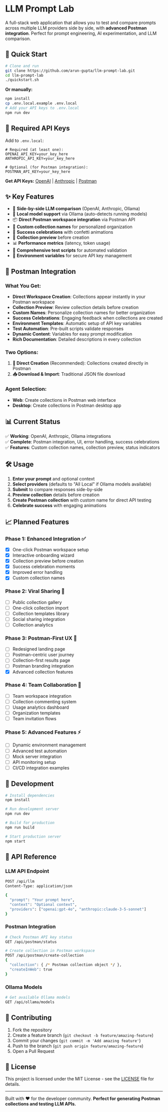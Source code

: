 # LLM Prompt Lab

A full-stack web application that allows you to test and compare prompts across multiple LLM providers side by side, with **advanced Postman integration**. Perfect for prompt engineering, AI experimentation, and LLM comparison.

## 🚀 Quick Start

```bash
# Clone and run
git clone https://github.com/arun-gupta/llm-prompt-lab.git
cd llm-prompt-lab
./quickstart.sh
```

**Or manually:**
```bash
npm install
cp .env.local.example .env.local
# Add your API keys to .env.local
npm run dev
```

## 🔑 Required API Keys

Add to `.env.local`:
```env
# Required (at least one):
OPENAI_API_KEY=your_key_here
ANTHROPIC_API_KEY=your_key_here

# Optional (for Postman integration):
POSTMAN_API_KEY=your_key_here
```

**Get API Keys:** [OpenAI](https://platform.openai.com/) | [Anthropic](https://console.anthropic.com/) | [Postman](https://www.postman.com)

## ✨ Key Features

- 🔄 **Side-by-side LLM comparison** (OpenAI, Anthropic, Ollama)
- 🦙 **Local model support** via Ollama (auto-detects running models)
- 📦 **Direct Postman workspace integration** via Postman API
- 🎯 **Custom collection names** for personalized organization
- 🎉 **Success celebrations** with confetti animations
- 👀 **Collection preview** before creation
- 📊 **Performance metrics** (latency, token usage)
- 🧪 **Comprehensive test scripts** for automated validation
- 🔧 **Environment variables** for secure API key management

## 🎯 Postman Integration

### **What You Get:**
- **Direct Workspace Creation**: Collections appear instantly in your Postman workspace
- **Collection Preview**: Review collection details before creation
- **Custom Names**: Personalize collection names for better organization
- **Success Celebrations**: Engaging feedback when collections are created
- **Environment Templates**: Automatic setup of API key variables
- **Test Automation**: Pre-built scripts validate responses
- **Dynamic Content**: Variables for easy prompt modification
- **Rich Documentation**: Detailed descriptions in every collection

### **Two Options:**
1. **🚀 Direct Creation** (Recommended): Collections created directly in Postman
2. **📥 Download & Import**: Traditional JSON file download

### **Agent Selection:**
- **Web**: Create collections in Postman web interface
- **Desktop**: Create collections in Postman desktop app

## 📊 Current Status

✅ **Working**: OpenAI, Anthropic, Ollama integrations  
✅ **Complete**: Postman integration, UI, error handling, success celebrations  
✅ **Features**: Custom collection names, collection preview, status indicators  

## 🛠️ Usage

1. **Enter your prompt** and optional context
2. **Select providers** (defaults to "All Local" if Ollama models available)
3. **Submit** to compare responses side-by-side
4. **Preview collection** details before creation
5. **Create Postman collection** with custom name for direct API testing
6. **Celebrate success** with engaging animations

## 📈 Planned Features

### **Phase 1: Enhanced Integration** ✅
- [x] One-click Postman workspace setup
- [x] Interactive onboarding wizard
- [x] Collection preview before creation
- [x] Success celebration moments
- [x] Improved error handling
- [x] Custom collection names

### **Phase 2: Viral Sharing** 🚀
- [ ] Public collection gallery
- [ ] One-click collection import
- [ ] Collection templates library
- [ ] Social sharing integration
- [ ] Collection analytics

### **Phase 3: Postman-First UX** 🎨
- [ ] Redesigned landing page
- [ ] Postman-centric user journey
- [ ] Collection-first results page
- [ ] Postman branding integration
- [x] Advanced collection features

### **Phase 4: Team Collaboration** 👥
- [ ] Team workspace integration
- [ ] Collection commenting system
- [ ] Usage analytics dashboard
- [ ] Organization templates
- [ ] Team invitation flows

### **Phase 5: Advanced Features** ⚡
- [ ] Dynamic environment management
- [ ] Advanced test automation
- [ ] Mock server integration
- [ ] API monitoring setup
- [ ] CI/CD integration examples

## 🔧 Development

```bash
# Install dependencies
npm install

# Run development server
npm run dev

# Build for production
npm run build

# Start production server
npm start
```

## 📝 API Reference

### **LLM API Endpoint**
```bash
POST /api/llm
Content-Type: application/json

{
  "prompt": "Your prompt here",
  "context": "Optional context",
  "providers": ["openai:gpt-4o", "anthropic:claude-3-5-sonnet"]
}
```

### **Postman Integration**
```bash
# Check Postman API key status
GET /api/postman/status

# Create collection in Postman workspace
POST /api/postman/create-collection
{
  "collection": { /* Postman collection object */ },
  "createInWeb": true
}
```

### **Ollama Models**
```bash
# Get available Ollama models
GET /api/ollama/models
```

## 🤝 Contributing

1. Fork the repository
2. Create a feature branch (`git checkout -b feature/amazing-feature`)
3. Commit your changes (`git commit -m 'Add amazing feature'`)
4. Push to the branch (`git push origin feature/amazing-feature`)
5. Open a Pull Request

## 📄 License

This project is licensed under the MIT License - see the [LICENSE](LICENSE) file for details.

---

Built with ❤️ for the developer community. **Perfect for generating Postman collections and testing LLM APIs.**
